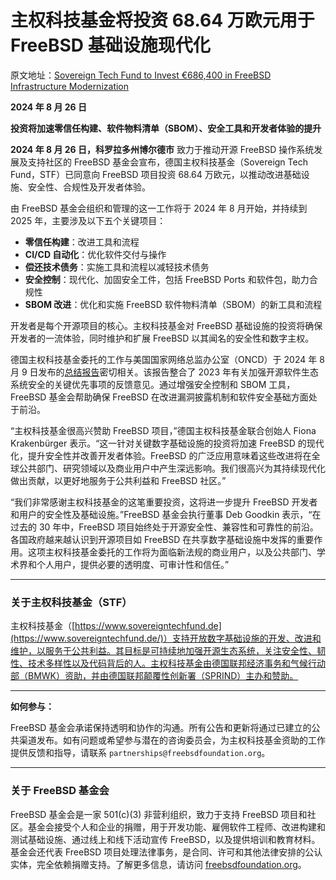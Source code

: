 # 主权科技基金将投资 68.64 万欧元用于 FreeBSD 基础设施现代化

原文地址：[Sovereign Tech Fund to Invest €686,400 in FreeBSD Infrastructure Modernization](https://freebsdfoundation.org/blog/sovereign-tech-fund-to-invest-e686400-in-freebsd-infrastructure-modernization/)

**2024 年 8 月 26 日**

**投资将加速零信任构建、软件物料清单（SBOM）、安全工具和开发者体验的提升**

**2024 年 8 月 26 日，科罗拉多州博尔德市** 致力于推动开源 FreeBSD 操作系统发展及支持社区的 FreeBSD 基金会宣布，德国主权科技基金（Sovereign Tech Fund，STF）已同意向 FreeBSD 项目投资 68.64 万欧元，以推动改进基础设施、安全性、合规性及开发者体验。

由 FreeBSD 基金会组织和管理的这一工作将于 2024 年 8 月开始，并持续到 2025 年，主要涉及以下五个关键项目：

- **零信任构建**：改进工具和流程  
- **CI/CD 自动化**：优化软件交付与操作  
- **偿还技术债务**：实施工具和流程以减轻技术债务
- **安全控制**：现代化、加固安全工件，包括 FreeBSD Ports 和软件包，助力合规性  
- **SBOM 改进**：优化和实施 FreeBSD 软件物料清单（SBOM）的新工具和流程  

开发者是每个开源项目的核心。主权科技基金对 FreeBSD 基础设施的投资将确保开发者的一流体验，同时维护和扩展 FreeBSD 以其闻名的安全性和数字主权。

德国主权科技基金委托的工作与美国国家网络总监办公室（ONCD）于 2024 年 8 月 9 日发布的[总结报告](https://www.whitehouse.gov/oncd/briefing-room/2024/08/09/fact-sheet-biden-harris-administration-releases-end-of-year-report-on-open-source-software-security-initiative-2/)密切相关。该报告整合了 2023 年有关加强开源软件生态系统安全的关键优先事项的反馈意见。通过增强安全控制和 SBOM 工具，FreeBSD 基金会帮助确保 FreeBSD 在改进漏洞披露机制和软件安全基础方面处于前沿。

“主权科技基金很高兴赞助 FreeBSD 项目，”德国主权科技基金联合创始人 Fiona Krakenbürger 表示。“这一针对关键数字基础设施的投资将加速 FreeBSD 的现代化，提升安全性并改善开发者体验。FreeBSD 的广泛应用意味着这些改进将在全球公共部门、研究领域以及商业用户中产生深远影响。我们很高兴为其持续现代化做出贡献，以更好地服务于公共利益和 FreeBSD 社区。”

“我们非常感谢主权科技基金的这笔重要投资，这将进一步提升 FreeBSD 开发者和用户的安全性及基础设施。”FreeBSD 基金会执行董事 Deb Goodkin 表示，“在过去的 30 年中，FreeBSD 项目始终处于开源安全性、兼容性和可靠性的前沿。各国政府越来越认识到开源项目如 FreeBSD 在共享数字基础设施中发挥的重要作用。这项主权科技基金委托的工作将为面临新法规的商业用户，以及公共部门、学术界和个人用户，提供必要的透明度、可审计性和信任。”

---

### 关于主权科技基金（STF）

主权科技基金（[https://www.sovereigntechfund.de](https://www.sovereigntechfund.de/)）支持开放数字基础设施的开发、改进和维护，以服务于公共利益。其目标是可持续地加强开源生态系统，关注安全性、韧性、技术多样性以及代码背后的人。主权科技基金由德国联邦经济事务和气候行动部（BMWK）资助，并由德国联邦颠覆性创新署（SPRIND）主办和赞助。

---

**如何参与：**

FreeBSD 基金会承诺保持透明和协作的沟通。所有公告和更新将通过已建立的公共渠道发布。如有问题或希望参与潜在的咨询委员会，为主权科技基金资助的工作提供反馈和指导，请联系 `partnerships@freebsdfoundation.org`。

---

### 关于 FreeBSD 基金会

FreeBSD 基金会是一家 501(c)(3) 非营利组织，致力于支持 FreeBSD 项目和社区。基金会接受个人和企业的捐赠，用于开发功能、雇佣软件工程师、改进构建和测试基础设施、通过线上和线下活动宣传 FreeBSD，以及提供培训和教育材料。基金会还代表 FreeBSD 项目处理法律事务，是合同、许可和其他法律安排的公认实体，完全依赖捐赠支持。了解更多信息，请访问 [freebsdfoundation.org](https://freebsdfoundation.org/)。
